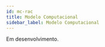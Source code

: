 ```yaml
---
id: mc-rac
title: Modelo Computacional
sidebar_label: Modelo Computacional
---
```


Em desenvolvimento.
